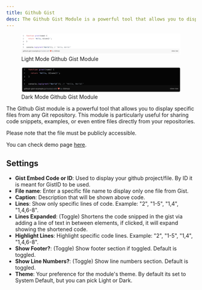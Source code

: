 ```yaml
---
title: Github Gist
desc: The Github Gist Module is a powerful tool that allows you to display specific files from any Git repository. This module is particularly useful for sharing code snippets, examples, or even entire files directly from your repositories.
---
```


<figure>
  <img src="github-gist-light.png" alt="Screenshot of Github Gist Module in Light Mode"/>
  <figcaption>Light Mode Github Gist Module</figcaption>
</figure>

<figure>
  <img src="github-gist-dark.png" alt="Screenshot of Github Gist Module in Dark Mode"/>
  <figcaption>Dark Mode Github Gist Module</figcaption>
</figure>

The Github Gist module is a powerful tool that allows you to display specific files from any Git repository. This module is particularly useful for sharing code snippets, examples, or even entire files directly from your repositories.

Please note that the file must be publicly accessible.

You can check demo page [here](https://143910617.hs-sites-eu1.com/module-github).

## Settings

- **Gist Embed Code or ID**: Used to display your github project/file. By ID it is meant for GistID to be used.
- **File name**: Enter a specific file name to display only one file from Gist.
- **Caption**: Description that will be shown above code.
- **Lines**: Show only specific lines of code. Example: "2", "1-5", "1,4", "1,4,6-8".
- **Lines Expanded**: (Toggle) Shortens the code snipped in the gist via adding a line of text in between elements, if clicked, it will expand showing the shortened code.
- **Highlight Lines**: Highlight specific code lines. Example: "2", "1-5", "1,4", "1,4,6-8".
- **Show Footer?**: (Toggle) Show footer section if toggled. Default is toggled.
- **Show Line Numbers?**: (Toggle) Show line numbers section. Default is toggled.
- **Theme**: Your preference for the module's theme. By default its set to System Default, but you can pick Light or Dark.
